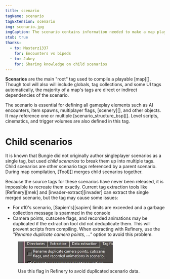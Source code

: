 ```yaml
---
title: scenario
tagName: scenario
tagExtension: scenario
img: scenario.jpg
imgCaption: The scenario contains information needed to make a map playable, including the placement of objects, spawn points, and AI encounters.
stub: true
thanks:
  - to: Masterz1337
    for: Encounters vs bipeds
  - to: Jakey
    for: Sharing knowledge on child scenarios
---
```


**Scenarios** are the main "root" tag used to compile a playable [map][]. Though tool will also will include globals, tag collections, and some UI tags automatically, the majority of a map's tags are direct or indirect dependencies of the scenario.

The scenario is essential for defining all gameplay elements such as AI encounters, item spawns, multiplayer flags, [scenery][], and other objects. It may reference one or multiple [scenario_structure_bsp][]. Level scripts, cinematics, and trigger volumes are also defined in this tag.

# Child scenarios
It is known that Bungie did not originally author singleplayer scenarios as a single tag, but used _child scenarios_ to break them up into multiple tags. Child scenarios are other scenario tags referenced by a parent scenario. During map compilation, [Tool][] merges child scenarios together.

Because the source tags for these scenarios have never been released, it is impossible to recreate them exactly. Current tag extraction tools like [Refinery][mek] and [invader-extract][invader] can extract the single merged scenario, but the tag may cause some issues:

* For c10's scenario, [Sapien's][sapien] limits are exceeded and a garbage collection message is spammed in the console
* Camera points, cutscene flags, and recorded animations may be duplicated if the extraction tool did not deduplicate them. This will prevent scripts from compiling. When extracting with Refinery, use the _"Rename duplicate camera points, ..."_ option to avoid this problem.

<figure class="inline">
  <a href="dedupe.jpg">
    <img src="dedupe.jpg" alt=""/>
  </a>
  <figcaption>
    <p>Use this flag in Refinery to avoid duplicated scenario data.</p>
  </figcaption>
</figure>
